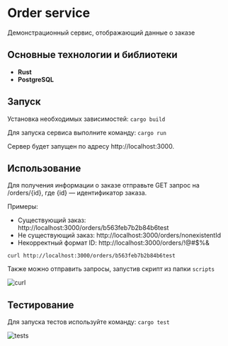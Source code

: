 # Order service

Демонстрационный сервис, отображающий данные о заказе 

## Основные технологии и библиотеки

- **Rust**
- **PostgreSQL**

## Запуск
Установка необходимых зависимостей:
```cargo build```

Для запуска сервиса выполните команду:
```cargo run```

Сервер будет запущен по адресу http://localhost:3000.

## Использование
Для получения информации о заказе отправьте GET запрос на /orders/{id}, где {id} — идентификатор заказа.

Примеры:
- Существующий заказ: http://localhost:3000/orders/b563feb7b2b84b6test
- Не существующий заказ: http://localhost:3000/orders/nonexistentId
- Некорректный формат ID: http://localhost:3000/orders/!@#$%&

```
curl http://localhost:3000/orders/b563feb7b2b84b6test
```

Также можно отправить запросы, запустив скрипт из папки `scripts`

![curl](img/curl.png)

## Тестирование
Для запуска тестов используйте команду:
```cargo test```

![tests](img/tests.png)
